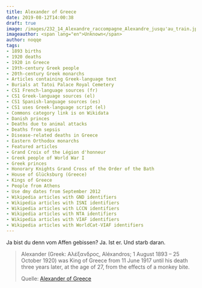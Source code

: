 ```yaml
---
title: Alexander of Greece
date: 2019-08-12T14:00:38
draft: true
image: /images/232_14_Alexandre_raccompagne_Alexandre_jusqu'au_train.jpg
imageauthor: <span lang="en">Unknown</span>
author: noqqe
tags:
- 1893 births
- 1920 deaths
- 1920 in Greece
- 19th-century Greek people
- 20th-century Greek monarchs
- Articles containing Greek-language text
- Burials at Tatoi Palace Royal Cemetery
- CS1 French-language sources (fr)
- CS1 Greek-language sources (el)
- CS1 Spanish-language sources (es)
- CS1 uses Greek-language script (el)
- Commons category link is on Wikidata
- Danish princes
- Deaths due to animal attacks
- Deaths from sepsis
- Disease-related deaths in Greece
- Eastern Orthodox monarchs
- Featured articles
- Grand Croix of the Légion d'honneur
- Greek people of World War I
- Greek princes
- Honorary Knights Grand Cross of the Order of the Bath
- House of Glücksburg (Greece)
- Kings of Greece
- People from Athens
- Use dmy dates from September 2012
- Wikipedia articles with GND identifiers
- Wikipedia articles with ISNI identifiers
- Wikipedia articles with LCCN identifiers
- Wikipedia articles with NTA identifiers
- Wikipedia articles with VIAF identifiers
- Wikipedia articles with WorldCat-VIAF identifiers
---
```


Ja bist du denn vom Affen gebissen? Ja. Ist er. Und starb daran.

> Alexander (Greek: Αλέξανδρος, Aléxandros; 1 August 1893 – 25 October 1920) was
> King of Greece from 11 June 1917 until his death three years later, at the age
> of 27, from the effects of a monkey bite.
>
> Quelle: [Alexander of Greece](https://en.m.wikipedia.org/wiki/Alexander_of_Greece)
